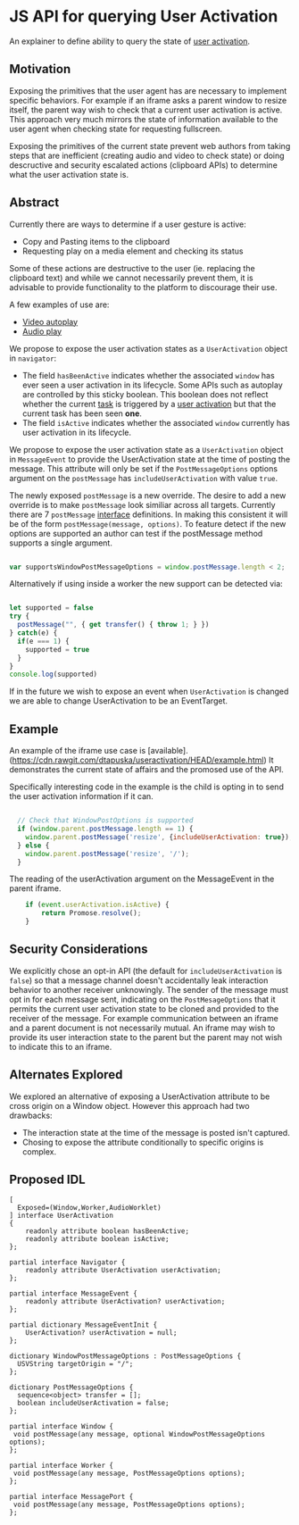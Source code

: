 # JS API for querying User Activation
An explainer to define ability to query the state of [user activation](https://html.spec.whatwg.org/multipage/interaction.html#activation).

## Motivation

Exposing the primitives that the user agent has are necessary to implement specific behaviors. For example if an iframe asks a parent window to
resize itself, the parent way wish to check that a current user activation is active. This approach very much mirrors the state of information
available to the user agent when checking state for requesting fullscreen.

Exposing the primitives of the current state prevent web authors from taking steps that are inefficient (creating audio and video to check
state) or doing descructive and security escalated actions (clipboard APIs) to determine what the user activation state is.

## Abstract

Currently there are ways to determine if a user gesture is active:
* Copy and Pasting items to the clipboard
* Requesting play on a media element and checking its status

Some of these actions are destructive to the user (ie. replacing
the clipboard text) and while we cannot necessarily prevent them,
it is advisable to provide functionality to the platform to
discourage their use.

A few examples of use are:
* [Video autoplay](https://github.com/ampproject/amphtml/blob/f7bb404d853df97645bb1a38fffc28b7efac16b8/src/utils/video.js#L26)
* [Audio play](https://github.com/ampproject/amphtml/blob/e32fdddfa38e043cd1df102d50e6d12911e1227e/extensions/amp-iframe/0.1/amp-iframe.js#L675)

We propose to expose the user activation states as a `UserActivation` object in `navigator`:
* The field `hasBeenActive` indicates whether the associated `window` has ever seen a user activation in its lifecycle. Some APIs such
as autoplay are controlled by this sticky boolean. This boolean does not reflect whether the current [task](https://html.spec.whatwg.org/multipage/webappapis.html#concept-task) is triggered by a [user activation](https://html.spec.whatwg.org/multipage/interaction.html#activation) but that the current task has been seen **one**.
* The field `isActive` indicates whether the associated `window` currently has user activation in its lifecycle.

We propose to expose the user activation state as a `UserActivation` object in `MessageEvent` to provide the UserActivation state at the time of posting the message. This attribute will only be set if the `PostMessageOptions` options argument on the `postMessage` has `includeUserActivation` with value `true`.

The newly exposed `postMessage` is a new override. The desire to add a new override is to make `postMessage` look similiar across all targets. Currently there are 7 `postMessage` [interface](https://gist.github.com/domenic/d0ea64893c255445574fd535ca89731f) definitions. In making this consistent it will be of the form `postMessage(message, options)`. To feature detect if the new options are supported an author can test if the postMessage method supports a single argument.

```javascript

var supportsWindowPostMessageOptions = window.postMessage.length < 2;

```

Alternatively if using inside a worker the new support can be detected via:

```javascript

let supported = false
try {
  postMessage("", { get transfer() { throw 1; } })
} catch(e) {
  if(e === 1) {
    supported = true
  }
}
console.log(supported)

```

If in the future we wish to expose an event when `UserActivation` is changed we are able to change UserActivation to be an
EventTarget.


## Example

An example of the iframe use case is [available].(https://cdn.rawgit.com/dtapuska/useractivation/HEAD/example.html) It demonstrates the
current state of affairs and the promosed use of the API.

Specifically interesting code in the example is the child is opting in to send the user activation information if it can.

```javascript

  // Check that WindowPostOptions is supported
  if (window.parent.postMessage.length == 1) {
    window.parent.postMessage('resize', {includeUserActivation: true});
  } else {
    window.parent.postMessage('resize', '/');
  }

```

The reading of the userActivation argument on the MessageEvent in the parent iframe.

```javascript
    if (event.userActivation.isActive) {
        return Promose.resolve();
    }
```


## Security Considerations

We explicitly chose an opt-in API (the default for `includeUserActivation` is `false`) so that a message channel doesn't accidentally
leak interaction behavior to another receiver unknowingly. The sender of the message must opt in for each message sent, indicating on the
`PostMesageOptions` that it permits the current user activation state to be cloned and provided to the receiver of the message.
For example communication between an iframe and a parent document is not necessarily mutual. An iframe may wish to provide its
user interaction state to the parent but the parent may not wish to indicate this to an iframe.

## Alternates Explored

We explored an alternative of exposing a UserActivation attribute to be cross origin on a Window object. However this approach had
two drawbacks:
* The interaction state at the time of the message is posted isn't captured.
* Chosing to expose the attribute conditionally to specific origins is complex.

## Proposed IDL

```WebIDL
[
  Exposed=(Window,Worker,AudioWorklet)
] interface UserActivation
{
    readonly attribute boolean hasBeenActive;
    readonly attribute boolean isActive;
};

partial interface Navigator {
    readonly attribute UserActivation userActivation;
};

partial interface MessageEvent {
    readonly attribute UserActivation? userActivation;
};

partial dictionary MessageEventInit {
    UserActivation? userActivation = null;
};

dictionary WindowPostMessageOptions : PostMessageOptions {
  USVString targetOrigin = "/";
};

dictionary PostMessageOptions {
  sequence<object> transfer = [];
  boolean includeUserActivation = false;
};

partial interface Window {
 void postMessage(any message, optional WindowPostMessageOptions options);
};

partial interface Worker {
 void postMessage(any message, PostMessageOptions options);
};

partial interface MessagePort {
 void postMessage(any message, PostMessageOptions options);
};

```
